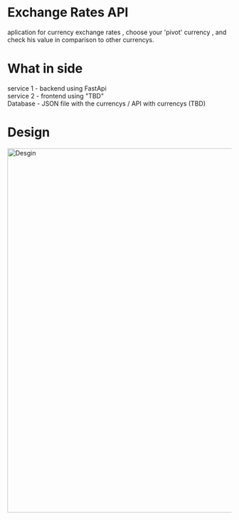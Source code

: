 # Exchange Rates API
aplication for currency exchange rates , choose your 'pivot' currency , and check his value in comparison to other currencys. 
# What in side
service 1 - backend using FastApi  
service 2 - frontend using "TBD"  
Database - JSON file with the currencys / API with currencys (TBD)  

# Design 
<img width="817" alt="Desgin" src="https://user-images.githubusercontent.com/48453080/208406747-dd9987bf-6713-46ec-aed6-2cfc4f051df5.png">
